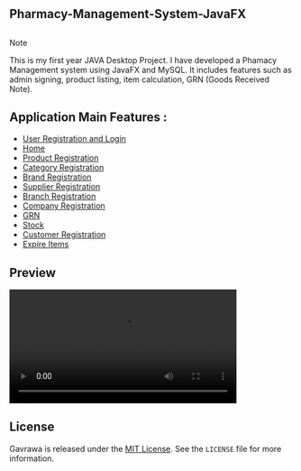 # <h2>Pharmacy-Management-System-JavaFX<h2>

> [!NOTE]
>This is my first year JAVA Desktop Project. I have developed a Phamacy Management system using JavaFX and MySQL. It includes features such as admin signing, product listing, item calculation, GRN (Goods Received Note).


## Application Main Features :

- [User Registration and Login ](#User_Registration_and_Login )
- [Home ](#Home)
- [Product Registration ](#Product_Registration)
- [Category Registration ](#Category_Registration)
- [Brand Registration ](#Brand_Registration)
- [Supplier Registration ](#Supplier_Registration )
- [Branch Registration](#Branch_Registration )
- [Company Registration](#Company_Registration)
- [GRN](#GRN)
- [Stock](#Stock)
- [Customer Registration](#Customer_Registration)
- [Expire Items](#Expire_Items)

## Preview
<video style='width:80%; height:auto;' src='https://github.com/gthilakshana/Pharmacy-Management-System-JavaFX/assets/109861915/00ce80a9-e6f0-4dc9-ac65-7b4b70e37b13'></video>

## License

Gavrawa is released under the [MIT License](https://opensource.org/licenses/MIT). See the `LICENSE` file for more information.

